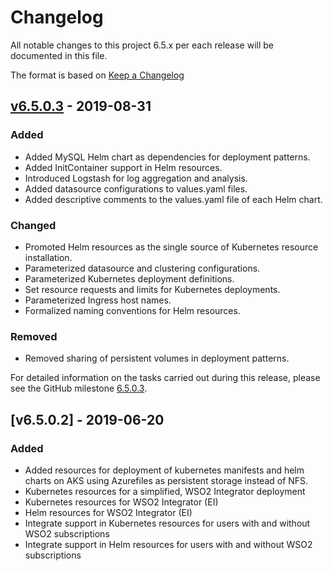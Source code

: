# Changelog
All notable changes to this project 6.5.x per each release will be documented in this file.

The format is based on [Keep a Changelog](https://keepachangelog.com/en/1.0.0/)

## [v6.5.0.3] - 2019-08-31

### Added
- Added MySQL Helm chart as dependencies for deployment patterns.
- Added InitContainer support in Helm resources.
- Introduced Logstash for log aggregation and analysis.
- Added datasource configurations to values.yaml files.
- Added descriptive comments to the values.yaml file of each Helm chart.

### Changed
- Promoted Helm resources as the single source of Kubernetes resource installation.
- Parameterized datasource and clustering configurations.
- Parameterized Kubernetes deployment definitions.
- Set resource requests and limits for Kubernetes deployments.
- Parameterized Ingress host names.
- Formalized naming conventions for Helm resources.

### Removed
- Removed sharing of persistent volumes in deployment patterns.

For detailed information on the tasks carried out during this release, please see the GitHub milestone
[6.5.0.3](https://github.com/wso2/kubernetes-ei/milestone/5).

## [v6.5.0.2] - 2019-06-20

### Added
- Added resources for deployment of kubernetes manifests and helm charts on AKS using Azurefiles as persistent storage instead of NFS.
- Kubernetes resources for a simplified, WSO2 Integrator deployment
- Kubernetes resources for WSO2 Integrator (EI) 
- Helm resources for WSO2 Integrator (EI)
- Integrate support in Kubernetes resources for users with and without WSO2 subscriptions
- Integrate support in Helm resources for users with and without WSO2 subscriptions

[v6.5.0.3]: https://github.com/wso2/kubernetes-ei/compare/v6.5.0.2...v6.5.0.3
